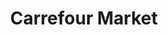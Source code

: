 ---
title: "Carrefour Market"
url: /madrid/carrefour-market-calle-de-los-tudescos/
shop: comodidad
---
